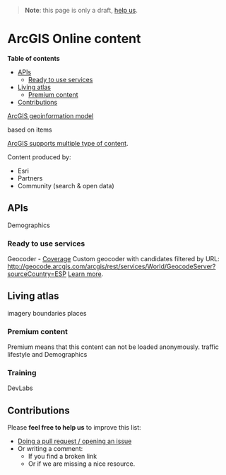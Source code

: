 > **Note**: this page is only a draft, [help us](#contributions).

# ArcGIS Online content
<!-- START doctoc generated TOC please keep comment here to allow auto update -->
<!-- DON'T EDIT THIS SECTION, INSTEAD RE-RUN doctoc TO UPDATE -->
**Table of contents**

- [APIs](#apis)
  - [Ready to use services](#ready-to-use-services)
- [Living atlas](#living-atlas)
  - [Premium content](#premium-content)
- [Contributions](#contributions)

<!-- END doctoc generated TOC please keep comment here to allow auto update -->

[ArcGIS geoinformation model](https://doc.arcgis.com/en/arcgis-online/reference/geo-info.htm)

based on items

[ArcGIS supports multiple type of content](../,,/../content/README.md).

Content produced by:
* Esri
* Partners
* Community (search & open data)

## APIs
Demographics

### Ready to use services
Geocoder - [Coverage](https://doc.arcgis.com/en/arcgis-online/reference/geocode-coverage.htm)
Custom geocoder with candidates filtered by URL:
http://geocode.arcgis.com/arcgis/rest/services/World/GeocodeServer?sourceCountry=ESP
[Learn more](../rest-apis/ready-to-use-services/README.md).

## Living atlas
imagery
boundaries
places

### Premium content
Premium means that this content can not be loaded anonymously.
traffic
lifestyle and Demographics

### Training

DevLabs

## Contributions
Please **feel free to help us** to improve this list:

* [Doing a pull request / opening an issue](https://github.com/hhkaos/awesome-arcgis#contributions)
* Or writing a comment:
  * If you find a broken link
  * Or if we are missing a nice resource.
